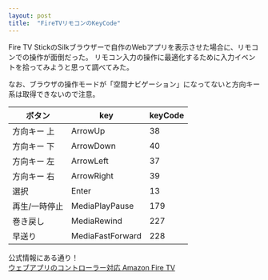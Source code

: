 ```yaml
---
layout: post
title:  "FireTVリモコンのKeyCode"
---
```

Fire TV StickのSilkブラウザーで自作のWebアプリを表示させた場合に、リモコンでの操作が面倒だった。
リモコン入力の操作に最適化するために入力イベントを拾ってみようと思って調べてみた。

なお、ブラウザの操作モードが「空間ナビゲーション」になってないと方向キー系は取得できないので注意。

| ボタン | key | keyCode |
|---|---|---|
| 方向キー 上 | ArrowUp | 38 |
| 方向キー 下 | ArrowDown | 40 |
| 方向キー 左 | ArrowLeft | 37 |
| 方向キー 右 | ArrowRight | 39 |
| 選択 | Enter | 13 |
| 再生/一時停止 | MediaPlayPause | 179 |
| 巻き戻し | MediaRewind | 227 |
| 早送り | MediaFastForward | 228 |


公式情報にある通り！  
[ウェブアプリのコントローラー対応 Amazon Fire TV](https://developer.amazon.com/ja/docs/fire-tv/supporting-controllers-in-web-apps.html)